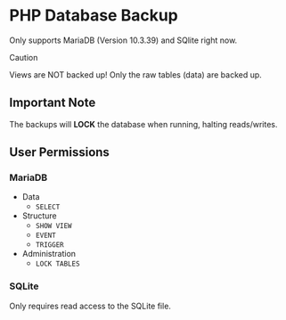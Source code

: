 # PHP Database Backup

Only supports MariaDB (Version 10.3.39) and SQlite right now.

> [!CAUTION]  
> Views are NOT backed up! Only the raw tables (data) are backed up.

## Important Note

The backups will **LOCK** the database when running, halting reads/writes.

## User Permissions

### MariaDB

- Data
	- `SELECT`
- Structure
	- `SHOW VIEW`
	- `EVENT`
	- `TRIGGER`
- Administration
	- `LOCK TABLES`

### SQLite

Only requires read access to the SQLite file.
